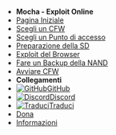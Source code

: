 - **Mocha - Exploit Online**
- [Pagina Iniziale](../../introduction)
- [Scegli un CFW](../../cfw-choice)
- [Scegli un Punto di accesso](../entrypoint-choice)
- [Preparazione della SD](sd-preparation)
- [Exploit del Browser](browser-exploit)
- [Fare un Backup della NAND](nand-backup)
- [Avviare CFW](launching-cfw)
- **Collegamenti**
- [![GitHub](https://icongr.am/simple/github.svg?color=808080&size=16)GitHub](https://github.com/hacks-guide/Guide-WiiU)
- [![Discord](https://icongr.am/simple/discord.svg?colored&size=16)Discord](https://discord.gg/C29hYvh)
- [![Traduci](https://icongr.am/material/translate.svg?color=808080&size=16)Traduci](https://hacks-guide.crowdin.com/u/projects/10)
- [Dona](../../donations)
- [Informazioni](../../about)